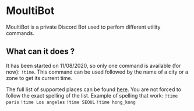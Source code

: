 # MoultiBot

MoultiBot is a private Discord Bot used to perfom different utility commands.

## What can it does ?

It has been started on 11/08/2020, so only one command is available (for now): `!time`.
This command can be used followed by the name of a city or a zone to get its current time.

The full list of supported places can be found [here](./timeZonesList).
You are not forced to follow the exact spelling of the list. 
Example of spelling that work:
`!time paris`
`!time Los angeles`
`!time SEOUL`
`!time hong_kong`
